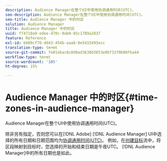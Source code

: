 ```yaml
---
description: Audience Manager在整个UI中使用协调通用时间(UTC)。
seo-description: Audience Manager在整个UI中使用协调通用时间(UTC)。
seo-title: Audience Manager 中的时区
solution: Audience Manager
title: Audience Manager 中的时区
uuid: ff4710a9-edee-470c-9ab0-85c1789a2837
feature: Reference
exl-id: bb89cf76-dd43-454b-aaa8-8e5415493ecc
translation-type: tm+mt
source-git-commit: fe01ebac8c0d0ad3630d3853e0bf32f0b00f6a44
workflow-type: tm+mt
source-wordcount: '105'
ht-degree: 15%

---
```


# Audience Manager 中的时区{#time-zones-in-audience-manager}

Audience Manager在整个UI中使用协调通用时间(UTC)。

除非另有指定，否则您可以在[!DNL Adobe] [!DNL Audience Manager] UI中选择的所有日期和日期范围均为[协调通用时间(UTC)](https://www.timeanddate.com/worldclock/timezone/utc)。 例如，在[创建目标](../features/destinations/create-cookie-destination.md#segments-mapping)流中，将区段映射到目标时，您选择的开始和结束日期是午夜UTC。 [!DNL Audience Manager]中的所有日期也是如此。
